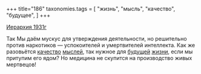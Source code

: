 +++
title="186"
taxonomies.tags = [
 "жизнь",
 "мысль",
 "качество",
 "будущее",
]
+++

[Иерархия 1931г](/agni/1931)

Так Мы даём мускус для утверждения деятельности, но решительно против наркотиков — успокоителей и умертвителей интеллекта. Как же разовьётся [качество](/tags/качество) [мыслей](/tags/мысль), так нужное для [будущей](/tags/будущее) [жизни](/tags/жизнь), если мы притупим его ядом? Но медицина не скупится на производство живых мертвецов!   

